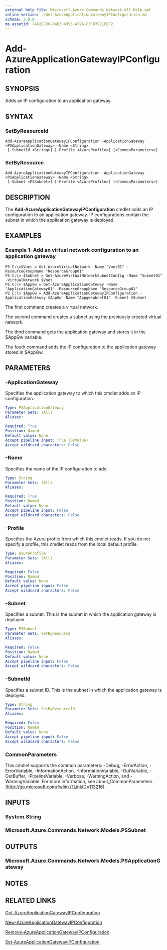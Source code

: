 ```yaml
---
external help file: Microsoft.Azure.Commands.Network.dll-Help.xml
online version: .\Get-AzureApplicationGatewayIPConfiguration.md
schema: 2.0.0
ms.assetid: 7462E736-D4E3-4395-A72A-F3F87C21FDF2
---
```


# Add-AzureApplicationGatewayIPConfiguration

## SYNOPSIS
Adds an IP configuration to an application gateway.

## SYNTAX

### SetByResourceId
```
Add-AzureApplicationGatewayIPConfiguration -ApplicationGateway <PSApplicationGateway> -Name <String>
 [-SubnetId <String>] [-Profile <AzureProfile>] [<CommonParameters>]
```

### SetByResource
```
Add-AzureApplicationGatewayIPConfiguration -ApplicationGateway <PSApplicationGateway> -Name <String>
 [-Subnet <PSSubnet>] [-Profile <AzureProfile>] [<CommonParameters>]
```

## DESCRIPTION
The **Add-AzureApplicationGatewayIPConfiguration** cmdlet adds an IP configuration to an application gateway.
IP configurations contain the subnet in which the application gateway is deployed.

## EXAMPLES

### Example 1: Add an virtual network configuration to an application gateway
```
PS C:\>$Vnet = Get-AzureVirtualNetwork -Name "Vnet01" -ResourceGroupName "ResourceGroup01"
PS C:\> $Subnet = Get-AzureVirtualNetworkSubnetConfig -Name "Subnet01" -VirtualNetwork $Vnet 
PS C:\> $AppGw = Get-AzureApplicationGateway -Name "ApplicationGateway01" -ResourceGroupName "ResourceGroup01"
PS C:\> $AppGw = Add-AzureApplicationGatewayIPConfiguration -ApplicationGateway $AppGw -Name "Appgwsubnet01" -Subnet $Subnet
```

The first command creates a virtual network.

The second command creates a subnet using the previously created virtual network.

The third command gets the application gateway and stores it in the $AppGw variable.

The fouth command adds the IP configuration to the application gateway stored in $AppGw.

## PARAMETERS

### -ApplicationGateway
Specifies the application gateway to which this cmdlet adds an IP configuration.

```yaml
Type: PSApplicationGateway
Parameter Sets: (All)
Aliases: 

Required: True
Position: Named
Default value: None
Accept pipeline input: True (ByValue)
Accept wildcard characters: False
```

### -Name
Specifies the name of the IP configuration to add.

```yaml
Type: String
Parameter Sets: (All)
Aliases: 

Required: True
Position: Named
Default value: None
Accept pipeline input: False
Accept wildcard characters: False
```

### -Profile
Specifies the Azure profile from which this cmdlet reads.
If you do not specify a profile, this cmdlet reads from the local default profile.

```yaml
Type: AzureProfile
Parameter Sets: (All)
Aliases: 

Required: False
Position: Named
Default value: None
Accept pipeline input: False
Accept wildcard characters: False
```

### -Subnet
Specifies a subnet.
This is the subnet in which the application gateway is deployed.

```yaml
Type: PSSubnet
Parameter Sets: SetByResource
Aliases: 

Required: False
Position: Named
Default value: None
Accept pipeline input: False
Accept wildcard characters: False
```

### -SubnetId
Specifies a subnet ID.
This is the subnet in which the application gateway is deployed.

```yaml
Type: String
Parameter Sets: SetByResourceId
Aliases: 

Required: False
Position: Named
Default value: None
Accept pipeline input: False
Accept wildcard characters: False
```

### CommonParameters
This cmdlet supports the common parameters: -Debug, -ErrorAction, -ErrorVariable, -InformationAction, -InformationVariable, -OutVariable, -OutBuffer, -PipelineVariable, -Verbose, -WarningAction, and -WarningVariable. For more information, see about_CommonParameters (http://go.microsoft.com/fwlink/?LinkID=113216).

## INPUTS

### System.String

### Microsoft.Azure.Commands.Network.Models.PSSubnet

## OUTPUTS

### Microsoft.Azure.Commands.Network.Models.PSApplicationGateway

## NOTES

## RELATED LINKS

[Get-AzureApplicationGatewayIPConfiguration](.\Get-AzureApplicationGatewayIPConfiguration.md)

[New-AzureApplicationGatewayIPConfiguration](.\New-AzureApplicationGatewayIPConfiguration.md)

[Remove-AzureApplicationGatewayIPConfiguration](.\Remove-AzureApplicationGatewayIPConfiguration.md)

[Set-AzureApplicationGatewayIPConfiguration](.\Set-AzureApplicationGatewayIPConfiguration.md)


